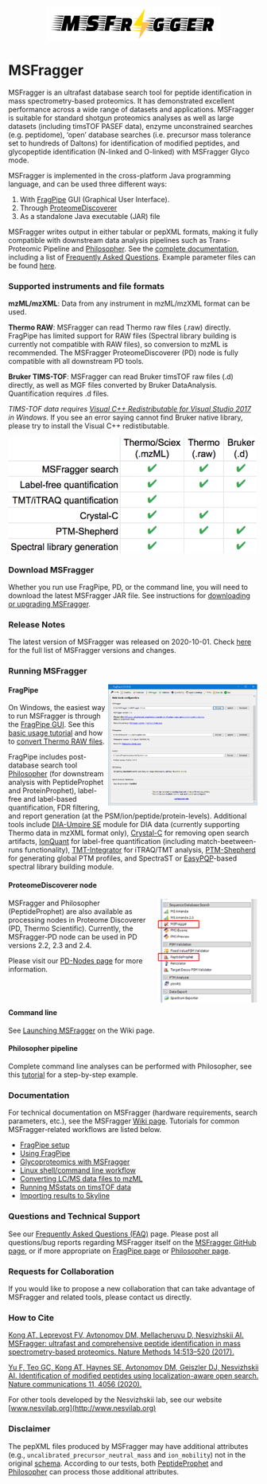 <div align="center">
<img src="images/msfragger-logo.png" width="350px"/>
</div>

# MSFragger

MSFragger is an ultrafast database search tool for peptide identification in mass spectrometry-based proteomics. It has demonstrated excellent performance across a wide range of datasets and applications. MSFragger is suitable for standard shotgun proteomics analyses as well as large datasets (including timsTOF PASEF data), enzyme unconstrained searches (e.g. peptidome), ‘open’ database searches (i.e. precursor mass tolerance set to hundreds of Daltons) for identification of modified peptides, and glycopeptide identification (N-linked and O-linked) with MSFragger Glyco mode.  

MSFragger is implemented in the cross-platform Java programming language, and can be used three different ways:

1. With [FragPipe](https://fragpipe.nesvilab.org) GUI (Graphical User Interface).
2. Through [ProteomeDiscoverer](https://www.nesvilab.org/PD-Nodes/)
3. As a standalone Java executable (JAR) file

MSFragger writes output in either tabular or pepXML formats, making it fully compatible with downstream data analysis pipelines such as Trans-Proteomic Pipeline and [Philosopher](https://nesvilab.github.io/philosopher/).  See the [complete documentation](https://github.com/Nesvilab/MSFragger/wiki), including a list of [Frequently Asked Questions](https://github.com/Nesvilab/MSFragger/wiki/Frequently-Asked-Questions). Example parameter files can be found [here](https://github.com/Nesvilab/MSFragger/tree/master/parameter_files).

### Supported instruments and file formats  
**mzML/mzXML**: Data from any instrument in mzML/mzXML format can be used.

**Thermo RAW**: MSFragger can read Thermo raw files (.raw) directly. FragPipe has limited support for RAW files (Spectral library building is currently not compatible with RAW files), so conversion to mzML is recommended. The MSFragger ProteomeDiscoverer (PD) node is fully compatible with all downstream PD tools.     

**Bruker TIMS-TOF**: MSFragger can read Bruker timsTOF raw files (.d) directly, as well as MGF files converted by Bruker DataAnalysis. Quantification requires .d files.

_TIMS-TOF data requires [Visual C++ Redistributable for Visual Studio 2017](https://aka.ms/vs/16/release/VC_redist.x64.exe) in Windows._ If you see an error saying cannot find Bruker native library, please try to install the Visual C++ redistibutable.

<img src="https://raw.githubusercontent.com/Nesvilab/MSFragger/master/images/workflow_support.png" width="500px" align="middle"/>

### Download MSFragger 
Whether you run use FragPipe, PD, or the command line, you will need to download the latest MSFragger JAR file. See instructions for [downloading or upgrading MSFragger](https://github.com/Nesvilab/MSFragger/wiki/Preparing-MSFragger#Downloading-MSFragger).

### Release Notes
The latest version of MSFragger was released on 2020-10-01.
Check [here](CHANGELOG.md) for the full list of MSFragger versions and changes.

### Running MSFragger
<img src="https://raw.githubusercontent.com/Nesvilab/MSFragger/master/images/fragpipe_config.png" width="300px" hspace="3px" align="right"/>

#### FragPipe
On Windows, the easiest way to run MSFragger is through the [FragPipe GUI](https://fragpipe.nesvilab.org). See this [basic usage tutorial](tutorial_fragpipe.md) and how to [convert Thermo RAW files](tutorial_convert.md). 

FragPipe includes post-database search tool [Philosopher](https://philosopher.nesvilab.org/) (for downstream analysis with PeptideProphet and ProteinProphet), label-free and label-based quantification, FDR filtering, and report generation (at the PSM/ion/peptide/protein-levels). Additional tools include [DIA-Umpire SE](https://diaumpire.nesvilab.org/) module for DIA data (currently supporting Thermo data in mzXML format only), [Crystal-C](https://www.nesvilab.org/Crystal-C/) for removing open search artifacts, [IonQuant](https://github.com/Nesvilab/IonQuant) for label-free quantification (including match-beetween-runs functionality), [TMT-Integrator](http://tmt-integrator.nesvilab.org) for iTRAQ/TMT analysis, [PTM-Shepherd](https://github.com/Nesvilab/PTM-Shepherd) for generating global PTM profiles, and SpectraST or [EasyPQP](https://github.com/grosenberger/easypqp)-based spectral library building module.  

#### ProteomeDiscoverer node
<img src="https://raw.githubusercontent.com/Nesvilab/PD-Nodes/master/fig3.png" width="200px" hspace="3px" align="right"/>
MSFragger and Philosopher (PeptideProphet) are also available as processing nodes in Proteome Discoverer (PD, Thermo Scientific). Currently, the MSFragger-PD node can be used in PD versions 2.2, 2.3 and 2.4.

Please visit our [PD-Nodes page](https://www.nesvilab.org/PD-Nodes/) for more information.
<br><br><br><br>

#### Command line
See [Launching MSFragger](https://github.com/Nesvilab/MSFragger/wiki/Launching-MSFragger) on the Wiki page.


#### Philosopher pipeline
Complete command line analyses can be performed with Philosopher, see this [tutorial](https://github.com/Nesvilab/philosopher/wiki/Simple-Data-Analysis) for a step-by-step example.

### Documentation
For technical documentation on MSFragger (hardware requirements, search parameters, etc.), see the MSFragger [Wiki page](https://github.com/Nesvilab/MSFragger/wiki). Tutorials for common MSFragger-related workflows are listed below.

- [FragPipe setup](https://msfragger.nesvilab.org/tutorial_setup_fragpipe.html)
- [Using FragPipe](https://msfragger.nesvilab.org/tutorial_fragpipe.html)
- [Glycoproteomics with MSFragger](https://msfragger.nesvilab.org/tutorial_glyco-fragger.html)
- [Linux shell/command line workflow](https://msfragger.nesvilab.org/tutorial_linux.html)
- [Converting LC/MS data files to mzML](https://msfragger.nesvilab.org/tutorial_convert.html)
- [Running MSstats on timsTOF data](https://msfragger.nesvilab.org/tutorial_msstats.html)
- [Importing results to Skyline](https://msfragger.nesvilab.org/tutorial_pasef_skyline.html)



### Questions and Technical Support
See our [Frequently Asked Questions (FAQ)](https://github.com/Nesvilab/MSFragger/wiki/Frequently-Asked-Questions) page.
Please post all questions/bug reports regarding MSFragger itself on the [MSFragger GitHub page](https://github.com/Nesvilab/MSFragger), or if more appropriate on [FragPipe page](https://github.com/Nesvilab/FragPipe) or [Philosopher page](https://github.com/Nesvilab/philosopher).

### Requests for Collaboration
If you would like to propose a new collaboration that can take advantage of MSFragger and related tools, please contact us directly. 

### How to Cite
[Kong AT, Leprevost FV, Avtonomov DM, Mellacheruvu D, Nesvizhskii AI. MSFragger: ultrafast and comprehensive peptide identification in mass spectrometry-based proteomics. Nature Methods 14:513–520 (2017).](https://www.nature.com/articles/nmeth.4256)

[Yu F, Teo GC, Kong AT, Haynes SE, Avtonomov DM, Geiszler DJ, Nesvizhskii AI. Identification of modified peptides using localization-aware open search. Nature communications 11, 4056 (2020).](https://doi.org/10.1038/s41467-020-17921-y)

For other tools developed by the Nesvizhskii lab, see our website [www.nesvilab.org](http://www.nesvilab.org)


### Disclaimer
The pepXML files produced by MSFragger may have additional attributes (e.g., `uncalibrated_precursor_neutral_mass` and `ion_mobility`) not in the original [schema](http://sashimi.sourceforge.net/schema_revision/pepXML/pepXML_v118.xsd). According to our tests, both [PeptideProphet](http://peptideprophet.sourceforge.net/) and [Philosopher](https://philosopher.nesvilab.org/) can process those additional attributes.
